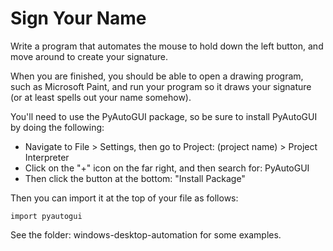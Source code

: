 # Sign Your Name

Write a program that automates the mouse to hold down the left button, and move around to create your signature.

When you are finished, you should be able to open a drawing program, such as Microsoft Paint, and run your program so it
draws your signature (or at least spells out your name somehow).

You'll need to use the PyAutoGUI package, so be sure to install PyAutoGUI by doing the following:
* Navigate to File > Settings, then go to Project: (project name) > Project Interpreter
* Click on the "+" icon on the far right, and then search for: PyAutoGUI
* Then click the button at the bottom: "Install Package"
 
Then you can import it at the top of your file as follows:
```
import pyautogui
```

See the folder: windows-desktop-automation for some examples.
